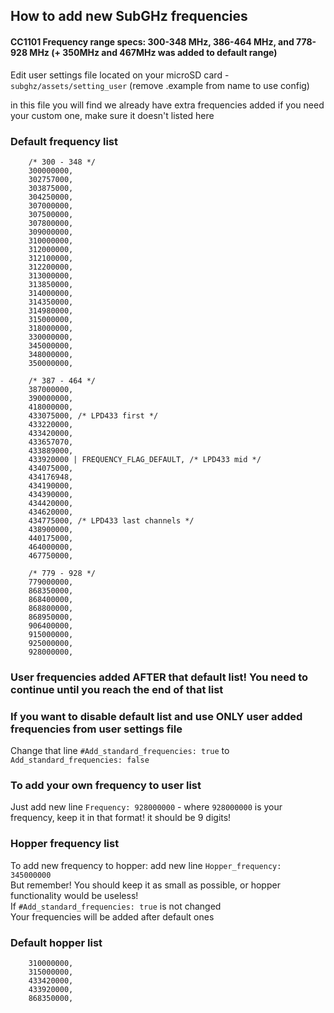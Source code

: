 ## How to add new SubGHz frequencies

#### CC1101 Frequency range specs: 300-348 MHz, 386-464 MHz, and 778-928 MHz  (+ 350MHz and 467MHz was added to default range)

Edit user settings file located on your microSD card - `subghz/assets/setting_user` (remove .example from name to use config)

in this file you will find we already have extra frequencies added
if you need your custom one, make sure it doesn't listed here

### Default frequency list
```
    /* 300 - 348 */
    300000000,
    302757000,
    303875000,
    304250000,
    307000000,
    307500000,
    307800000,
    309000000,
    310000000,
    312000000,
    312100000,
    312200000,
    313000000,
    313850000,
    314000000,
    314350000,
    314980000,
    315000000,
    318000000,
    330000000,
    345000000,
    348000000,
    350000000,

    /* 387 - 464 */
    387000000,
    390000000,
    418000000,
    433075000, /* LPD433 first */
    433220000,
    433420000,
    433657070,
    433889000,
    433920000 | FREQUENCY_FLAG_DEFAULT, /* LPD433 mid */
    434075000,
    434176948,
    434190000,
    434390000,
    434420000,
    434620000,
    434775000, /* LPD433 last channels */
    438900000,
    440175000,
    464000000,
    467750000,

    /* 779 - 928 */
    779000000,
    868350000,
    868400000,
    868800000,
    868950000,
    906400000,
    915000000,
    925000000,
    928000000,
```

### User frequencies added AFTER that default list! You need to continue until you reach the end of that list

### If you want to disable default list and use ONLY user added frequencies from user settings file
Change that line
`#Add_standard_frequencies: true`
to
`Add_standard_frequencies: false`

### To add your own frequency to user list 
Just add new line
`Frequency: 928000000` - where `928000000` is your frequency, keep it in that format! it should be 9 digits!

### Hopper frequency list
To add new frequency to hopper:
add new line `Hopper_frequency: 345000000`<br>
But remember! You should keep it as small as possible, or hopper functionality would be useless!<br>
If `#Add_standard_frequencies: true` is not changed<br>
Your frequencies will be added after default ones

### Default hopper list
```
    310000000,
    315000000,
    433420000,
    433920000,
    868350000,
```
